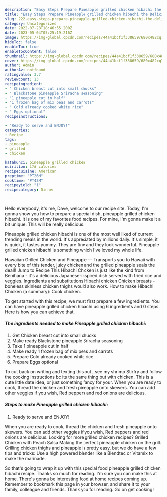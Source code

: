 ```yaml
---
description: "Easy Steps Prepare Pineapple grilled chicken hibachi the Delicious"
title: "Easy Steps Prepare Pineapple grilled chicken hibachi the Delicious"
slug: 222-easy-steps-prepare-pineapple-grilled-chicken-hibachi-the-delicious
category: Uncategorized
date: 2022-07-28T18:46:55.200Z
date: 2023-05-04T05:25:19.216Z
image: https://img-global.cpcdn.com/recipes/44a41bcf1f338659/680x482cq70/pineapple-grilled-chicken-hibachi-recipe-main-photo.jpg
hideToc: false
enableToc: true
enableTocContent: false
thumbnail: https://img-global.cpcdn.com/recipes/44a41bcf1f338659/680x482cq70/pineapple-grilled-chicken-hibachi-recipe-main-photo.jpg
cover: https://img-global.cpcdn.com/recipes/44a41bcf1f338659/680x482cq70/pineapple-grilled-chicken-hibachi-recipe-main-photo.jpg
author: Admin
authorAv: notfound
ratingvalue: 3.7
reviewcount: 13
recipeingredient:
- " Chicken breast cut into small chucks"
- " Blackstone pineapple Sriracha seasoning"
- "1 pineapple cut in half"
- "1 frozen bag of mix peas and carrots"
- " Cold already cooked white rice"
- " Eggs optional"
recipeinstructions:

- "Ready to serve and ENJOY!"
categories:
- Recipe
tags:
- pineapple
- grilled
- chicken

katakunci: pineapple grilled chicken 
nutrition: 178 calories
recipecuisine: American
preptime: "PT26M"
cooktime: "PT43M"
recipeyield: "1"
recipecategory: Dinner

---
```



Hello everybody, it's me, Dave, welcome to our recipe site. Today, I'm gonna show you how to prepare a special dish, pineapple grilled chicken hibachi. It is one of my favorites food recipes. For mine, I'm gonna make it a bit unique. This will be really delicious.

Pineapple grilled chicken hibachi is one of the most well liked of current trending meals in the world. It's appreciated by millions daily. It's simple, it is quick, it tastes yummy. They are fine and they look wonderful. Pineapple grilled chicken hibachi is something which I've loved my whole life.

Hawaiian Grilled Chicken and Pineapple — Transports you to Hawaii with every bite of this tender, juicy chicken and the grilled pineapple seals the deal!! Jump to Recipe This Hibachi Chicken is just like the kind from Benihana - it&#39;s a delicious Japanese-inspired dish served with fried rice and veggies. Ingredients and substitutions Hibachi chicken Chicken breasts - boneless skinless chicken thighs would also work. How to make Hibachi Chicken (a summary): Cook chicken.


To get started with this recipe, we must first prepare a few ingredients. You can have pineapple grilled chicken hibachi using 6 ingredients and 0 steps. Here is how you can achieve that.

<!--inarticleads1-->

##### The ingredients needed to make Pineapple grilled chicken hibachi:

1. Get  Chicken breast cut into small chucks
1. Make ready  Blackstone pineapple Sriracha seasoning
1. Take 1 pineapple cut in half
1. Make ready 1 frozen bag of mix peas and carrots
1. Prepare  Cold already cooked white rice
1. Prepare  Eggs optional


To cut back on writing and texting this out , see my shrimp Stirfry and follow the cooking instructions bc its the same thing but with chicken. This is a cute little date idea, or just something fancy for your. When you are ready to cook, thread the chicken and fresh pineapple onto skewers. You can add other veggies if you wish, Red peppers and red onions are delicious. 

<!--inarticleads2-->

##### Steps to make Pineapple grilled chicken hibachi:


1. Ready to serve and ENJOY!

When you are ready to cook, thread the chicken and fresh pineapple onto skewers. You can add other veggies if you wish, Red peppers and red onions are delicious. Looking for more grilled chicken recipes? Grilled Chicken with Peach Salsa Making the perfect pineapple chicken on the grill. Grilling chicken thighs and pineapple is pretty easy, but we do have a few tips and tricks: Use a high powered blender like a Blendtec or Vitamix to make the marinade. 

So that's going to wrap it up with this special food pineapple grilled chicken hibachi recipe. Thanks so much for reading. I'm sure you can make this at home. There's gonna be interesting food at home recipes coming up. Remember to bookmark this page in your browser, and share it to your family, colleague and friends. Thank you for reading. Go on get cooking!
